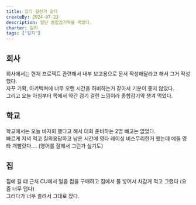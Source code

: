 ```yaml
---
title: 감기 걸린거 같다
createBy: 2024-07-23
description: 일단 종합감기약을 먹었다.
charter: 일지
tags: ["일지"]
---
```


## 회사

회사에서는 현재 프로젝트 관련해서 내부 보고용으로 문서 작성해달라고 해서 그거 작성했다.    
자꾸 기획, 아키텍쳐에 너무 오랜 시간을 허비하는거 같아서 기분이 좋지 않았다.    
그리고 오늘 아침부터 목에서 약간 검기 걸린 느낌이라 종합감기약 챙겨 먹었다.   

## 학교

학교에서는 오늘 바자회 했다고 해서 대회 준비하는 2명 뺴고는 없었다.    
빠르게 저녁 먹고 질의응답하고 남은 시간에 영타 레이싱 비스무리한거 했는데 얘들 영타 개빨랐다.... (영어를 잘해서 그런가 싶기도)

## 집

집에 갈 떄 근처 CU에서 얼음 컵을 구매하고 집에서 물 넣어서 차갑게 먹고 그랬다 (요즘 너무 덥다)    
그러다가 너무 졸려서 그대로 잤다.